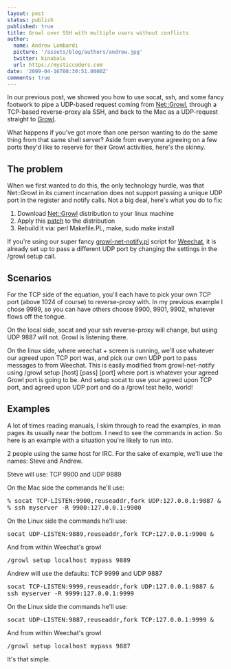 ```yaml
---
layout: post
status: publish
published: true
title: Growl over SSH with multiple users without conflicts
author:
  name: Andrew Lombardi
  picture: '/assets/blog/authors/andrew.jpg'
  twitter: kinabalu
  url: https://mysticcoders.com
date: '2009-04-16T08:30:51.0000Z'
comments: true
---
```

In our previous post, we showed you how to use socat, ssh, and some fancy footwork to pipe a UDP-based request coming from <a href="http://search.cpan.org/~nmcfarl/Net-Growl-0.99/lib/Net/Growl.pm" title="Net::Growl" target="_blank">Net::Growl</a>, through a TCP-based reverse-proxy ala SSH, and back to the Mac as a UDP-request straight to <a href="http://growl.info" title="Growl" target="_blank">Growl</a>.

What happens if you've got more than one person wanting to do the same thing from that same shell server? Aside from everyone agreeing on a few ports they'd like to reserve for their Growl activities, here's the skinny.

<a id="more"></a><a id="more-771"></a>

<h2>The problem</h2>
When we first wanted to do this, the only technology hurdle, was that Net::Growl in its current incarnation does not support passing a unique UDP port in the register and notify calls. Not a big deal, here's what you do to fix:

<ol>
<li>Download <a href="http://search.cpan.org/~nmcfarl/Net-Growl-0.99/lib/Net/Growl.pm" title="Net::Growl" target="_blank">Net::Growl</a> distribution to your linux machine</li>
<li>Apply this <a href="http://www.mysticcoders.com/tools/downloads/net-growl.patch" title="Net::Growl patch to support UDP" target="_blank">patch</a> to the distribution</li>
<li>Rebuild it via: perl Makefile.PL, make, sudo make install</li>
</ol>
If you're using our super fancy <a href="http://www.mysticcoders.com/apps/growl-notify/" target="_blank">growl-net-notify.pl</a> script for <a href="http://weechat.flashtux.org" title="Weechat" target="_blank">Weechat</a>, it is already set up to pass a different UDP port by changing the settings in the /growl setup call.

<h2>Scenarios</h2>
For the TCP side of the equation, you'll each have to pick your own TCP port (above 1024 of course) to reverse-proxy with. In my previous example I chose 9999, so you can have others choose 9900, 9901, 9902, whatever flows off the tongue.

On the local side, socat and your ssh reverse-proxy will change, but using UDP 9887 will not. Growl is listening there.

On the linux side, where weechat + screen is running, we'll use whatever our agreed upon TCP port was, and pick our own UDP port to pass messages to from Weechat. This is easily modified from growl-net-notify using /growl setup [host] [pass] [port] where port is whatever your agreed Growl port is going to be. And setup socat to use your agreed upon TCP port, and agreed upon UDP port and do a /growl test hello, world!

<h2>Examples</h2>
A lot of times reading manuals, I skim through to read the examples, in man pages its usually near the bottom. I need to see the commands in action. So here is an example with a situation you're likely to run into.

2 people using the same host for IRC. For the sake of example, we'll use the names: Steve and Andrew.

Steve will use: TCP 9900 and UDP 9889

On the Mac side the commands he'll use:

<pre>
% socat TCP-LISTEN:9900,reuseaddr,fork UDP:127.0.0.1:9887 &amp;
% ssh myserver -R 9900:127.0.0.1:9900
</pre>
On the Linux side the commands he'll use:

<pre>socat UDP-LISTEN:9889,reuseaddr,fork TCP:127.0.0.1:9900 &amp;</pre>
And from within Weechat's growl

<pre>/growl setup localhost mypass 9889</pre>
Andrew will use the defaults: TCP 9999 and UDP 9887

<pre>socat TCP-LISTEN:9999,reuseaddr,fork UDP:127.0.0.1:9887 &amp;
ssh myserver -R 9999:127.0.0.1:9999
</pre>
On the Linux side the commands he'll use:

<pre>socat UDP-LISTEN:9887,reuseaddr,fork TCP:127.0.0.1:9999 &amp;</pre>
And from within Weechat's growl

<pre>/growl setup localhost mypass 9887</pre>
It's that simple.


